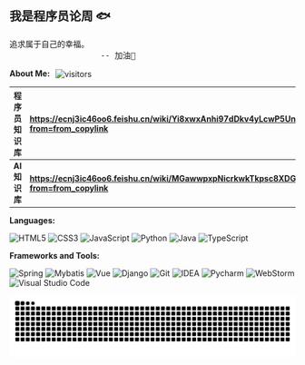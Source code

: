 ## 我是程序员论周 🐟
<pre>
追求属于自己的幸福。
                   -- 加油💪
</pre>

**About Me:** <img style="margin-left:6px" src="https://visitor-badge.laobi.icu/badge?page_id=1onetw&right_color=green" align="center" alt="visitors">

| **程序员知识库** | **<https://ecnj3ic46oo6.feishu.cn/wiki/Yi8xwxAnhi97dDkv4yLcwP5Unpf?from=from_copylink>**                            |
| :------------: | :------------------------------------------------------- |
| **AI 知识库**| **<https://ecnj3ic46oo6.feishu.cn/wiki/MGawwpxpNicrkwkTkpsc8XDGnob?from=from_copylink>**          |


**Languages:**

![HTML5](https://img.shields.io/badge/HTML5-E34F26?logo=HTML5&logoColor=fff)
![CSS3](https://img.shields.io/badge/CSS3-1572B6?logo=CSS3&logoColor=fff)
![JavaScript](https://img.shields.io/badge/JavaScript-F7DF1E?logo=JavaScript&logoColor=333)
![Python](https://img.shields.io/badge/Python-3178C6?logo=Python&logoColor=fff)
![Java](https://img.shields.io/badge/Java-E34F26?logo=coffeescript&logoColor=fff)
![TypeScript](https://img.shields.io/badge/TypeScript-1572B6?logo=TypeScript&logoColor=fff)

**Frameworks and Tools:**

![Spring](https://img.shields.io/badge/Spring-E34F26?logo=Spring&logoColor=fff)
![Mybatis](https://img.shields.io/badge/Mybatis-1572B6?logo=Mybatis&logoColor=fff)
![Vue](https://img.shields.io/badge/Vue-F7DF1E?logo=Vue&logoColor=fff)
![Django](https://img.shields.io/badge/Django-3178C6?logo=Django&logoColor=fff)
![Git](https://img.shields.io/badge/Git-E34F26?logo=Git&logoColor=fff)
![IDEA](https://img.shields.io/badge/IDEA-1572B6?logo=IDEA&logoColor=fff)
![Pycharm](https://img.shields.io/badge/Pycharm-F7DF1E?logo=Pycharm&logoColor=fff)
![WebStorm](https://img.shields.io/badge/WebStorm-1572B6?logo=WebStorm&logoColor=fff)
![Visual Studio Code](https://img.shields.io/badge/VS%20CODE-E34F26?logo=educative&logoColor=fff)

<picture>
  <source media="(prefers-color-scheme: dark)" srcset="https://raw.githubusercontent.com/1onetw/1onetw/output/github-contribution-grid-snake-dark.svg">
  <source media="(prefers-color-scheme: light)" srcset="https://raw.githubusercontent.com/1onetw/1onetw/output/github-contribution-grid-snake.svg">
  <img alt="github contribution grid snake animation" src="https://raw.githubusercontent.com/1onetw/1onetw/output/github-contribution-grid-snake.svg">
</picture>

